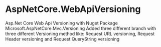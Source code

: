 # AspNetCore.WebApiVersioning

Asp.Net Core Web Api Versioning with Nuget Package Microsoft.AspNetCore.Mvc.Versioning
Added three different branch with three different Versioning method like: Request URL versioning, Request Header versioning and Request QueryString versioning
